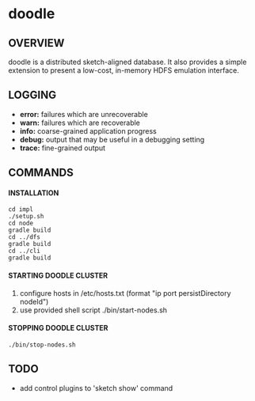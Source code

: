 # doodle
## OVERVIEW
doodle is a distributed sketch-aligned database. It also provides a simple extension to present a low-cost, in-memory HDFS emulation interface.

## LOGGING
- __error:__ failures which are unrecoverable
- __warn:__ failures which are recoverable
- __info:__ coarse-grained application progress
- __debug:__ output that may be useful in a debugging setting
- __trace:__ fine-grained output

## COMMANDS
#### INSTALLATION
    cd impl
    ./setup.sh
    cd node
    gradle build
    cd ../dfs
    gradle build
    cd ../cli
    gradle build

#### STARTING DOODLE CLUSTER
1. configure hosts in /etc/hosts.txt (format "ip port persistDirectory nodeId")
2. use provided shell script
    ./bin/start-nodes.sh

#### STOPPING DOODLE CLUSTER
    ./bin/stop-nodes.sh

## TODO
- add control plugins to 'sketch show' command
